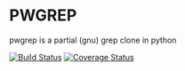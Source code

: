 # PWGREP

pwgrep is a partial (gnu) grep clone in python

[![Build Status](https://travis-ci.org/derphilipp/pwgrep.svg?branch=master)](https://travis-ci.org/derphilipp/pwgrep) 
[![Coverage Status](https://coveralls.io/repos/derphilipp/pwgrep/badge.svg?branch=master&service=github)](https://coveralls.io/github/derphilipp/pwgrep?branch=master)
